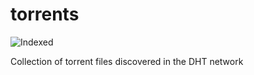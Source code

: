 torrents 
========
![Indexed](https://img.shields.io/badge/indexed-114276-blue)

Collection of torrent files discovered in the DHT network
